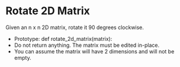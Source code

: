 # Rotate 2D Matrix
Given an n x n 2D matrix, rotate it 90 degrees clockwise.

 - Prototype: def rotate_2d_matrix(matrix):
 - Do not return anything. The matrix must be edited in-place.
 - You can assume the matrix will have 2 dimensions and will not be empty.
